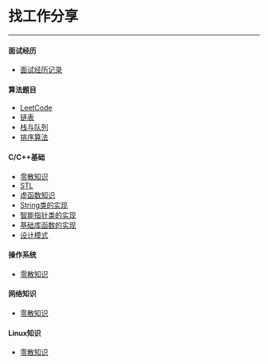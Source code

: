找工作分享
====
- - -

#### 面试经历
+ [面试经历记录](./面试/面试经历记录.md)

#### 算法题目
+ [LeetCode](./算法/LeetCode/README.md)
+ [链表](./算法/链表/README.md)
+ [栈与队列](./算法/栈与队列/README.md)
+ [排序算法](./算法/排序算法/README.md)

#### C/C++基础
+ [零散知识](./C++/README.md)
+ [STL](./C++/STL.md)
+ [虚函数知识](./C++/虚函数知识.md)
+ [String类的实现](./C++/String类的实现.md)
+ [智能指针类的实现](./C++/智能指针.md)
+ [基础库函数的实现](./C++/基础库函数的实现.md)
+ [设计模式](./C++/设计模式.md)

#### 操作系统
+ [零散知识](./操作系统/README.md)

#### 网络知识
+ [零散知识](./网络知识/README.md)

#### Linux知识
+ [零散知识](./Linux/README.md)
